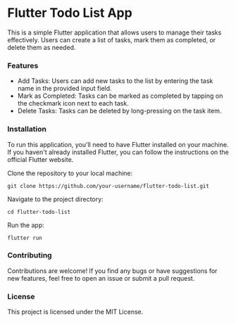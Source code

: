 # Flutter Todo List App
This is a simple Flutter application that allows users to manage their tasks effectively. Users can create a list of tasks, mark them as completed, or delete them as needed.

### Features
* Add Tasks: Users can add new tasks to the list by entering the task name in the provided input field.
* Mark as Completed: Tasks can be marked as completed by tapping on the checkmark icon next to each task.
* Delete Tasks: Tasks can be deleted by long-pressing on the task item.

### Installation
To run this application, you'll need to have Flutter installed on your machine. If you haven't already installed Flutter, you can follow the instructions on the official Flutter website.

Clone the repository to your local machine:
<pre><code>git clone https://github.com/your-username/flutter-todo-list.git</pre></code>

Navigate to the project directory:
<pre><code>cd flutter-todo-list</code></pre>
Run the app:
<pre><code>flutter run</code></pre>

### Contributing
Contributions are welcome! If you find any bugs or have suggestions for new features, feel free to open an issue or submit a pull request.

### License
This project is licensed under the MIT License.
